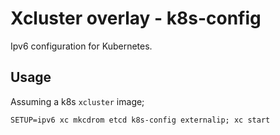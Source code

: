 # Xcluster overlay - k8s-config

Ipv6 configuration for Kubernetes.

## Usage

Assuming a k8s `xcluster` image;

```
SETUP=ipv6 xc mkcdrom etcd k8s-config externalip; xc start
```

